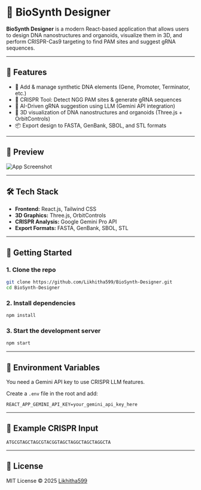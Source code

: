 # 🧬 BioSynth Designer

**BioSynth Designer** is a modern React-based application that allows users to design DNA nanostructures and organoids, visualize them in 3D, and perform CRISPR-Cas9 targeting to find PAM sites and suggest gRNA sequences.

---

## 🌟 Features

- 🔧 Add & manage synthetic DNA elements (Gene, Promoter, Terminator, etc.)
- 🎯 CRISPR Tool: Detect NGG PAM sites & generate gRNA sequences
- 🧠 AI-Driven gRNA suggestion using LLM (Gemini API integration)
- 🧬 3D visualization of DNA nanostructures and organoids (Three.js + OrbitControls)
- 📦 Export design to FASTA, GenBank, SBOL, and STL formats

---

## 📸 Preview

![App Screenshot](https://user-images.githubusercontent.com/your-/your-screenshot.png)  

---

## 🛠️ Tech Stack

- **Frontend:** React.js, Tailwind CSS
- **3D Graphics:** Three.js, OrbitControls
- **CRISPR Analysis:** Google Gemini Pro API
- **Export Formats:** FASTA, GenBank, SBOL, STL

---

## 🚀 Getting Started

### 1. Clone the repo

```bash
git clone https://github.com/Likhitha599/BioSynth-Designer.git
cd BioSynth-Designer
```

### 2. Install dependencies

```bash
npm install
```

### 3. Start the development server

```bash
npm start
```

---

## 🔑 Environment Variables

You need a Gemini API key to use CRISPR LLM features.

Create a `.env` file in the root and add:

```env
REACT_APP_GEMINI_API_KEY=your_gemini_api_key_here
```

---

## 🧪 Example CRISPR Input

```
ATGCGTAGCTAGCGTACGGTAGCTAGGCTAGCTAGGCTA
```

---

## 📄 License

MIT License © 2025 [Likhitha599](https://github.com/Likhitha599)
